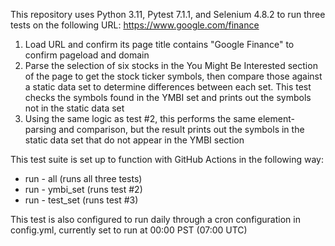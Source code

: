 This repository uses Python 3.11, Pytest 7.1.1, and Selenium 4.8.2 to run three tests on the following URL: https://www.google.com/finance

1) Load URL and confirm its page title contains "Google Finance" to confirm pageload and domain
2) Parse the selection of six stocks in the You Might Be Interested section of the page to get the stock ticker symbols, then compare those against a static data set to determine differences between each set. This test checks the symbols found in the YMBI set and prints out the symbols not in the static data set
3) Using the same logic as test #2, this performs the same element-parsing and comparison, but the result prints out the symbols in the static data set that do not appear in the YMBI section

This test suite is set up to function with GitHub Actions in the following way:
  * run - all (runs all three tests)
  * run - ymbi_set (runs test #2)
  * run - test_set (runs test #3)

This test is also configured to run daily through a cron configuration in config.yml, currently set to run at 00:00 PST (07:00 UTC)
